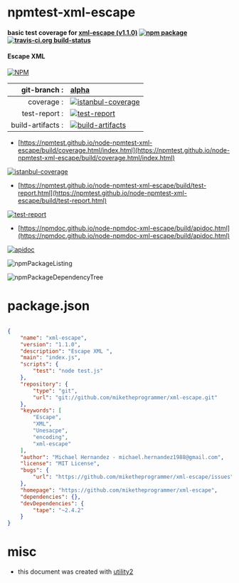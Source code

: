 # npmtest-xml-escape

#### basic test coverage for  [xml-escape (v1.1.0)](https://github.com/miketheprogrammer/xml-escape)  [![npm package](https://img.shields.io/npm/v/npmtest-xml-escape.svg?style=flat-square)](https://www.npmjs.org/package/npmtest-xml-escape) [![travis-ci.org build-status](https://api.travis-ci.org/npmtest/node-npmtest-xml-escape.svg)](https://travis-ci.org/npmtest/node-npmtest-xml-escape)

#### Escape XML

[![NPM](https://nodei.co/npm/xml-escape.png?downloads=true&downloadRank=true&stars=true)](https://www.npmjs.com/package/xml-escape)

| git-branch : | [alpha](https://github.com/npmtest/node-npmtest-xml-escape/tree/alpha)|
|--:|:--|
| coverage : | [![istanbul-coverage](https://npmtest.github.io/node-npmtest-xml-escape/build/coverage.badge.svg)](https://npmtest.github.io/node-npmtest-xml-escape/build/coverage.html/index.html)|
| test-report : | [![test-report](https://npmtest.github.io/node-npmtest-xml-escape/build/test-report.badge.svg)](https://npmtest.github.io/node-npmtest-xml-escape/build/test-report.html)|
| build-artifacts : | [![build-artifacts](https://npmtest.github.io/node-npmtest-xml-escape/glyphicons_144_folder_open.png)](https://github.com/npmtest/node-npmtest-xml-escape/tree/gh-pages/build)|

- [https://npmtest.github.io/node-npmtest-xml-escape/build/coverage.html/index.html](https://npmtest.github.io/node-npmtest-xml-escape/build/coverage.html/index.html)

[![istanbul-coverage](https://npmtest.github.io/node-npmtest-xml-escape/build/screenCapture.buildCi.browser.%252Ftmp%252Fbuild%252Fcoverage.lib.html.png)](https://npmtest.github.io/node-npmtest-xml-escape/build/coverage.html/index.html)

- [https://npmtest.github.io/node-npmtest-xml-escape/build/test-report.html](https://npmtest.github.io/node-npmtest-xml-escape/build/test-report.html)

[![test-report](https://npmtest.github.io/node-npmtest-xml-escape/build/screenCapture.buildCi.browser.%252Ftmp%252Fbuild%252Ftest-report.html.png)](https://npmtest.github.io/node-npmtest-xml-escape/build/test-report.html)

- [https://npmdoc.github.io/node-npmdoc-xml-escape/build/apidoc.html](https://npmdoc.github.io/node-npmdoc-xml-escape/build/apidoc.html)

[![apidoc](https://npmdoc.github.io/node-npmdoc-xml-escape/build/screenCapture.buildCi.browser.%252Ftmp%252Fbuild%252Fapidoc.html.png)](https://npmdoc.github.io/node-npmdoc-xml-escape/build/apidoc.html)

![npmPackageListing](https://npmtest.github.io/node-npmtest-xml-escape/build/screenCapture.npmPackageListing.svg)

![npmPackageDependencyTree](https://npmtest.github.io/node-npmtest-xml-escape/build/screenCapture.npmPackageDependencyTree.svg)



# package.json

```json

{
    "name": "xml-escape",
    "version": "1.1.0",
    "description": "Escape XML ",
    "main": "index.js",
    "scripts": {
        "test": "node test.js"
    },
    "repository": {
        "type": "git",
        "url": "git://github.com/miketheprogrammer/xml-escape.git"
    },
    "keywords": [
        "Escape",
        "XML",
        "Unesacpe",
        "encoding",
        "xml-escape"
    ],
    "author": "Michael Hernandez - michael.hernandez1988@gmail.com",
    "license": "MIT License",
    "bugs": {
        "url": "https://github.com/miketheprogrammer/xml-escape/issues"
    },
    "homepage": "https://github.com/miketheprogrammer/xml-escape",
    "dependencies": {},
    "devDependencies": {
        "tape": "~2.4.2"
    }
}
```



# misc
- this document was created with [utility2](https://github.com/kaizhu256/node-utility2)
